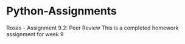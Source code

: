 # Python-Assignments
Rosas - Assignment 9.2: Peer Review
This is a completed homework assignment for week 9
